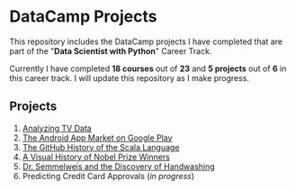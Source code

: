 # DataCamp Projects
This repository includes the DataCamp projects I have completed that are part of the "**Data Scientist with Python**" Career Track.

Currently I have completed **18 courses** out of **23** and **5 projects** out of **6** in this career track. I will update this repository as I make progress.

## Projects
1. [Analyzing TV Data](https://github.com/melihcanyardi/DataCamp-Projects/tree/main/Analyzing%20TV%20Data)
2. [The Android App Market on Google Play](https://github.com/melihcanyardi/DataCamp-Projects/tree/main/The%20Android%20App%20Market%20on%20Google%20Play)
3. [The GitHub History of the Scala Language](https://github.com/melihcanyardi/DataCamp-Projects/tree/main/The%20GitHub%20History%20of%20the%20Scala%20Language)
4. [A Visual History of Nobel Prize Winners](https://github.com/melihcanyardi/DataCamp-Projects/tree/main/A%20Visual%20History%20of%20Nobel%20Prize%20Winners)
5. [Dr. Semmelweis and the Discovery of Handwashing](https://github.com/melihcanyardi/DataCamp-Projects/tree/main/Dr.%20Semmelweis%20and%20the%20Discovery%20of%20Handwashing)
6. Predicting Credit Card Approvals (*in progress*)
